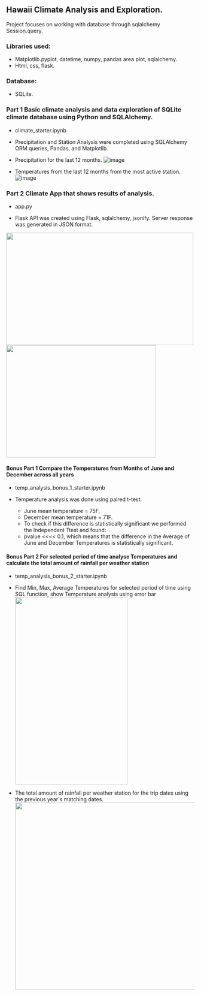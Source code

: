 ## Hawaii Climate Analysis and Exploration.
Project focuses on working with database through sqlalchemy Session.query.

### Libraries used:
* Matplotlib.pyplot, datetime, numpy, pandas area plot, sqlalchemy.
* Html, css, flask.

### Database:
* SQLite.

### Part 1 Basic climate analysis and data exploration of SQLite climate database using Python and SQLAlchemy.
* climate_starter.ipynb

* Precipitation and Station Analysis were completed using SQLAlchemy ORM queries, Pandas, and Matplotlib.
* Precipitation for the last 12 months.
![image](https://github.com/user-attachments/assets/29bfadf5-0452-4c60-bf4f-7fbec56a0d3b)
* Temperatures from the last 12 months from the most active station.
![image](https://github.com/user-attachments/assets/c3572c13-ffe6-4cab-a6e3-95c7541de5b9)

### Part 2 Climate App that shows results of analysis.
* app.py
  
* Flask API was created using Flask, sqlalchemy, jsonify. Server response was generated in JSON format.
<img src = "https://github.com/user-attachments/assets/65dad5f4-7967-402d-9f31-abd382d4bed9" width="500" height="300"/>
<img src="https://github.com/user-attachments/assets/2c347fab-77aa-4edf-86e6-03bc57ea8ec0" width="400" height="300"/>




#### Bonus Part 1 Compare the Temperatures from Months of June and December across all years
* temp_analysis_bonus_1_starter.ipynb
  
* Temperature analysis was done using paired t-test:
  - June mean temperature = 75F,
  - December mean temperature = 71F.
  - To check if this difference is statistically significant we performed the Independent Ttest and found:
  - pvalue <<<< 0.1, which means that the difference in the Average of June and December Temperatures is statistically significant.

#### Bonus Part 2 For selected period of time analyse Temperatures and calculate the total amount of rainfall per weather station
* temp_analysis_bonus_2_starter.ipynb
  
* Find Min, Max, Average Temperatures for selected period of time using SQL function, show Temperature analysis using error bar
  <img src = "https://github.com/user-attachments/assets/5b081f76-9028-42de-a942-b612d5a70f34" width="300" height="500"/>
* The total amount of rainfall per weather station for the trip dates using the previous year's matching dates.
  <img src = "https://github.com/user-attachments/assets/419b3032-72ef-416a-8b85-9a32dd304a9f" width="600" height="500"/>

